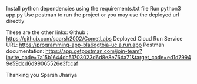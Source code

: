 Install python dependencies using the requirements.txt file
Run python3 app.py
Use postman to run the project or you may use the deployed url directly

These are the other links:
Github : https://github.com/sparsh2002/CometLabs
Deployed Cloud Run Service URL: https://programming-app-bla6dgtbia-uc.a.run.app
Postman documentation: https://app.getpostman.com/join-team?invite_code=7a15b1644dc51703023d6d8e8e76da71&target_code=ed1d79949e59dcd6d99065526e3fccaf

Thanking you
Sparsh Jhariya
